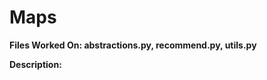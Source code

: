 # Maps
<strong>Files Worked On: abstractions.py, recommend.py, utils.py</strong>

<strong>Description:</strong> 
